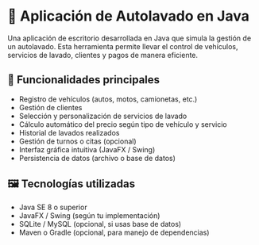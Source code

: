 # 🚗 Aplicación de Autolavado en Java

Una aplicación de escritorio desarrollada en Java que simula la gestión de un autolavado. Esta herramienta permite llevar el control de vehículos, servicios de lavado, clientes y pagos de manera eficiente.

## 🧾 Funcionalidades principales

- Registro de vehículos (autos, motos, camionetas, etc.)
- Gestión de clientes
- Selección y personalización de servicios de lavado
- Cálculo automático del precio según tipo de vehículo y servicio
- Historial de lavados realizados
- Gestión de turnos o citas (opcional)
- Interfaz gráfica intuitiva (JavaFX / Swing)
- Persistencia de datos (archivo o base de datos)

## 🖼️ Tecnologías utilizadas

- Java SE 8 o superior  
- JavaFX / Swing (según tu implementación)  
- SQLite / MySQL (opcional, si usas base de datos)  
- Maven o Gradle (opcional, para manejo de dependencias)
